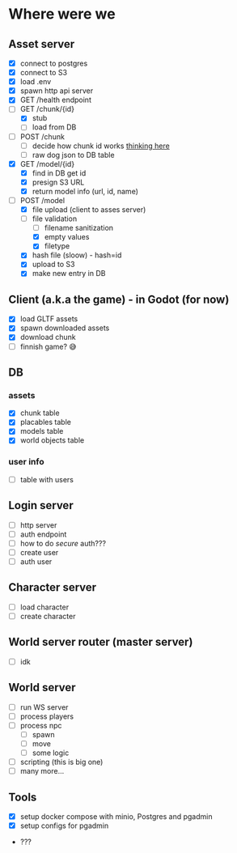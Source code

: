 # Where were we

## Asset server

- [x] connect to postgres
- [x] connect to S3
- [x] load .env
- [x] spawn http api server
- [x] GET /health endpoint
- [ ] GET /chunk/{id}
  - [x] stub
  - [ ] load from DB
- [ ] POST /chunk
  - [ ] decide how chunk id works [thinking here](./docs/chunk.md)
  - [ ] raw dog json to DB table
- [x] GET /model/{id}
  - [x] find in DB get id
  - [x] presign S3 URL
  - [x] return model info (url, id, name)
- [ ] POST /model
  - [x] file upload (client to asses server)
  - [ ] file validation
    - [ ] filename sanitization
    - [x] empty values
    - [x] filetype
  - [x] hash file (sloow) - hash=id
  - [x] upload to S3
  - [x] make new entry in DB

## Client (a.k.a the game) - in Godot (for now)

- [x] load GLTF assets
- [x] spawn downloaded assets
- [x] download chunk
- [ ] finnish game? 😅

## DB

### assets

- [x] chunk table
- [x] placables table
- [x] models table
- [x] world objects table

### user info

- [ ] table with users

## Login server

- [ ] http server
- [ ] auth endpoint
- [ ] how to do _secure_ auth???
- [ ] create user
- [ ] auth user

## Character server

- [ ] load character
- [ ] create character

## World server router (master server)

- [ ] idk

## World server

- [ ] run WS server
- [ ] process players
- [ ] process npc
  - [ ] spawn
  - [ ] move
  - [ ] some logic
- [ ] scripting (this is big one)
- [ ] many more...

## Tools

- [x] setup docker compose with minio, Postgres and pgadmin
- [x] setup configs for pgadmin
- ???
